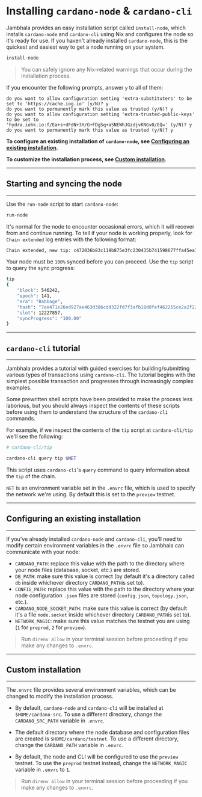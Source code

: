 # **Installing `cardano-node` & `cardano-cli`**

Jambhala provides an easy installation script called `install-node`, which installs `cardano-node` and `cardano-cli` using Nix and configures the node so it's ready for use. If you haven't already installed `cardano-node`, this is the quickest and easiest way to get a node running on your system.

```sh
install-node
```

>You can safely ignore any Nix-related warnings that occur during the installation process.

If you encounter the following prompts, answer `y` to all of them:
```
do you want to allow configuration setting 'extra-substituters' to be set to 'https://cache.iog.io' (y/N)? y
do you want to permanently mark this value as trusted (y/N)? y
do you want to allow configuration setting 'extra-trusted-public-keys' to be set to 'hydra.iohk.io:f/Ea+s+dFdN+3Y/G+FDgSq+a5NEWhJGzdjvKNGv0/EQ=' (y/N)? y
do you want to permanently mark this value as trusted (y/N)? y
```

**To configure an existing installation of `cardano-node`, see [Configuring an existing installation](#existing)**.

**To customize the installation process, see [Custom installation](#custom)**.

***
## **<a id="syncing"></a> Starting and syncing the node**
***
Use the `run-node` script to start `cardano-node`:

```sh
run-node
```

It's normal for the node to encounter occasional errors, which it will recover from and continue running. To tell if your node is working properly, look for `Chain extended` log entries with the following format:

```sh
Chain extended, new tip: c472036b83c119b875e3fc230435b741598677ffa45ea3ad8ad9cda3f70a872d at slot 12227931
```

Your node must be `100%` synced before you can proceed. Use the `tip` script to query the sync progress:

```sh
tip
{
    "block": 546242,
    "epoch": 141,
    "era": "Babbage",
    "hash": "7ee471e26ed927ae463d386cdd322fd7f3afb18d0fef462255ce2a2f221d7112",
    "slot": 12227857,
    "syncProgress": "100.00"
}
```
***
## **`cardano-cli` tutorial**
***
Jambhala provides a tutorial with guided exercises for building/submitting various types of transactions using `cardano-cli`. The tutorial begins with the simplest possible transaction and progresses through increasingly complex examples.

Some prewritten shell scripts have been provided to make the process less laborious, but you should always inspect the contents of these scripts before using them to understand the structure of the `cardano-cli` commands.

For example, if we inspect the contents of the `tip` script at `cardano-cli/tip` we'll see the following:

```sh
# cardano-cli/tip

cardano-cli query tip $NET
```

This script uses `cardano-cli`'s `query` command to query information about the `tip` of the chain.

`NET` is an environment variable set in the `.envrc` file, which is used to specify the network we're using. By default this is set to the `preview` testnet.

***
## **<a id="existing"></a> Configuring an existing installation**
***
If you've already installed `cardano-node` and `cardano-cli`, you'll need to modify certain environment variables in the `.envrc` file so Jambhala can communicate with your node:

* `CARDANO_PATH`: replace this value with the path to the directory where your node files (database, socket, etc.) are stored.
* `DB_PATH`: make sure this value is correct (by default it's a directory called `db` inside whichever directory `CARDANO_PATH`is set to).
* `CONFIG_PATH`: replace this value with the path to the directory where your node configuration `.json` files are stored (`config.json`, `topology.json`, etc.).
* `CARDANO_NODE_SOCKET_PATH`: make sure this value is correct (by default it's a file `node.socket` inside whichever directory `CARDANO_PATH`is set to).
* `NETWORK_MAGIC`: make sure this value matches the testnet you are using (`1` for `preprod`, `2` for `preview`).

>Run `direnv allow` in your terminal session before proceeding if you make any changes to `.envrc`.

***
## **<a id="custom"></a> Custom installation**
***
The`.envrc` file provides several environment variables, which can be changed to modify the installation process.

* By default, `cardano-node` and `cardano-cli` will be installed at `$HOME/cardano-src`. To use a different directory, change the `CARDANO_SRC_PATH` variable in `.envrc`.

* The default directory where the node database and configuration files are created is `$HOME/cardano/testnet`. To use a different directory, change the `CARDANO_PATH` variable in `.envrc`.

* By default, the node and CLI will be configured to use the `preview` testnet. To use the `preprod` testnet instead, change the `NETWORK_MAGIC` variable in `.envrc` to `1`.

>Run `direnv allow` in your terminal session before proceeding if you make any changes to `.envrc`.